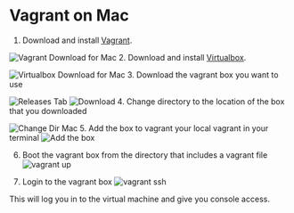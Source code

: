 # Vagrant on Mac

1. Download and install [Vagrant](https://www.vagrantup.com/downloads.html).

![Vagrant Download for Mac](/blob/master/images/dev-environment/vagrant/vagrant-mac-download.png?raw=true)
2. Download and install [Virtualbox](https://www.virtualbox.org/wiki/Downloads).

![Virtualbox Download for Mac](/blob/master/images/dev-environment/vagrant/virtualbox-mac-download.png?raw=true)
3. Download the vagrant box you want to use

![Releases Tab](/blob/master/images/dev-environment/vagrant/github-releases-tab.png?raw=true)
![Download](/blob/master/images/dev-environment/vagrant/github-releases-download.png?raw=true)
4. Change directory to the location of the box that you downloaded

![Change Dir Mac](/blob/master/images/dev-environment/vagrant/changedir-mac.png?raw=true)
5. Add the box to vagrant your local vagrant in your terminal 
![Add the box](/blob/master/images/dev-environment/vagrant/vagrant-add.png?raw=true)

6. Boot the vagrant box from the directory that includes a vagrant file
![vagrant up](/blob/master/images/dev-environment/vagrant/vagrant-up-mac.png?raw=true)

7. Login to the vagrant box
![vagrant ssh](/blob/master/images/dev-environment/vagrant/vagrant-ssh-mac.png?raw=true)

This will log you in to the virtual machine and give you console access.
